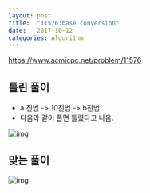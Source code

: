 ```yaml
---
layout: post
title:  "11576:base conversion"
date:   2017-10-12
categories: Algorithm
---
```



<https://www.acmicpc.net/problem/11576>

## 틀린 풀이

* a 진법 -> 10진법 -> b진법
* 다음과 같이 풀면 틀렸다고 나옴.

![img](http://cfile9.uf.tistory.com/image/994C503359DF6E021AA0A8)


## 맞는 풀이

![img](http://cfile23.uf.tistory.com/image/99FDC63359DF6E222CDB02)

